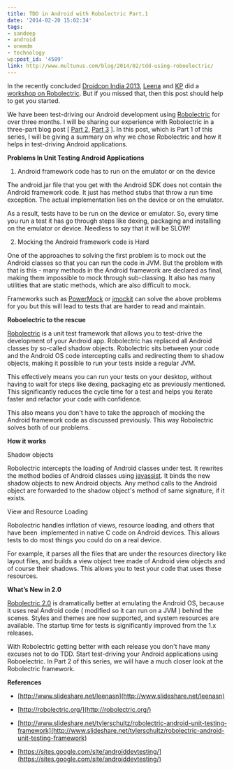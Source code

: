 ```yaml
---
title: TDD in Android with Robolectric Part.1
date: '2014-02-20 15:02:34'
tags:
- sandeep
- android
- onemdm
- technology
wp:post_id: '4589'
link: http://www.multunus.com/blog/2014/02/tdd-using-roboelectric/
---
```


In the recently concluded 
[Droidcon India 2013](https://droidcon.in/2013/home), 
[Leena](https://twitter.com/leenasn) and 
[KP](https://twitter.com/krikrn) did a 
[workshop on Robolectric](https://funnel.hasgeek.com/droidcon2013/886-unit-test-your-android-application-using-robolectr). But if you missed that, then this post should help to get you started.


We have been test-driving our Android development using 
[Robolectric](http://robolectric.org/) for over three months. I will be sharing our experience with Robolectric in a three-part blog post [ 
[Part 2](http://www.multunus.com/blog/2014/03/tdd-android-robolectric-part-2/), 
[Part 3](http://www.multunus.com/blog/2014/03/tdd-android-using-robolectric-part-3/) ]. In this post, which is Part 1 of this series, I will be giving a summary on why we chose Robolectric and how it helps in test-driving Android applications.


**Problems In Unit Testing Android Applications**


1) Android framework code has to run on the emulator or on the device


The android.jar file that you get with the Android SDK does not contain the Android framework code. It just has method stubs that throw a run time exception. The actual implementation lies on the device or on the emulator.


As a result, tests have to be run on the device or emulator. So, every time you run a test it has go through steps like dexing, packaging and installing on the emulator or device. Needless to say that it will be SLOW!


2) Mocking the Android framework code is Hard


One of the approaches to solving the first problem is to mock out the Android classes so that you can run the code in JVM. But the problem with that is this - many methods in the Android framework are declared as final, making them impossible to mock through sub-classing. It also has many utilities that are static methods, which are also difficult to mock.


Frameworks such as 
[PowerMock](http://code.google.com/p/powermock/) or 
[jmockit](https://code.google.com/p/jmockit/) can solve the above problems for you but this will lead to tests that are harder to read and maintain.


**Roboelectric to the rescue**


[Robolectric](http://robolectric.org/) is a unit test framework that allows you to test-drive the development of your Android app. Robolectric has replaced all Android classes by so-called shadow objects. Robolectric sits between your code and the Android OS code intercepting calls and redirecting them to shadow objects, making it possible to run your tests inside a regular JVM.


This effectively means you can run your tests on your desktop, without having to wait for steps like dexing, packaging etc as previously mentioned. This significantly reduces the cycle time for a test and helps you iterate faster and refactor your code with confidence.


This also means you don't have to take the approach of mocking the Android framework code as discussed previously. This way Robolectric solves both of our problems.


**How it works**


Shadow objects


Robolectric intercepts the loading of Android classes under test. It rewrites the method bodies of Android classes using 
[javassist](http://www.csg.ci.i.u-tokyo.ac.jp/~chiba/javassist/). It binds the new shadow objects to new Android objects. Any method calls to the Android object are forwarded to the shadow object's method of same signature, if it exists.


View and Resource Loading


Robolectric handles inflation of views, resource loading, and others that have been  implemented in native C code on Android devices. This allows tests to do most things you could do on a real device.


For example, it parses all the files that are under the resources directory like layout files, and builds a view object tree made of Android view objects and of course their shadows. This allows you to test your code that uses these resources.


**What’s New in 2.0**


[Robolectric 2.0](http://corner.squareup.com/2013/05/robolectric-two-point-oh.html) is dramatically better at emulating the Android OS, because it uses real Android code ( modified so it can run on a JVM ) behind the scenes. Styles and themes are now supported, and system resources are available. The startup time for tests is significantly improved from the 1.x releases.


With Robolectric getting better with each release you don't have many excuses not to do TDD. Start test-driving your Android applications using Roboelectric. In Part 2 of this series, we will have a much closer look at the Robolectric framework.


**References**


* [http://www.slideshare.net/leenasn](http://www.slideshare.net/leenasn)

    
* [http://robolectric.org/](http://robolectric.org/)

    
* [http://www.slideshare.net/tylerschultz/robolectric-android-unit-testing-framework](http://www.slideshare.net/tylerschultz/robolectric-android-unit-testing-framework)

    
* [https://sites.google.com/site/androiddevtesting/](https://sites.google.com/site/androiddevtesting/)
